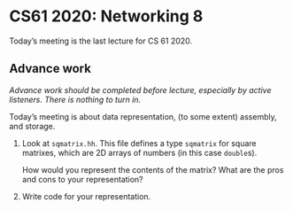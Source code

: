 CS61 2020: Networking 8
=======================

Today’s meeting is the last lecture for CS 61 2020.

Advance work
------------

*Advance work should be completed before lecture, especially by active
listeners. There is nothing to turn in.*

Today’s meeting is about data representation, (to some extent) assembly, and
storage.

1. Look at `sqmatrix.hh`. This file defines a type `sqmatrix` for square
   matrixes, which are 2D arrays of numbers (in this case `double`s).

   How would you represent the contents of the matrix? What are the pros and
   cons to your representation?

2. Write code for your representation.
